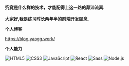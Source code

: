 <h4>
<!--   <img src="https://emojis.slackmojis.com/emojis/images/1588866973/8934/hellokittydance.gif?1588866973" alt="Hi" width="42" /> -->
  究竟是什么样的技术，才能配得上这一路的颠沛流离.
</h4>

**大家好,我是练习时长两年半的前端开发顾念.**


<!-- <p style="font-size: 12px">大家好,我是练习时长两年半的前端开发顾念,喜欢编程,游戏,动漫的二次元宅男是也</p> -->
**个人博客**

https://blog.yaogg.work/

**个人能力**

![HTML5](https://img.shields.io/badge/-HTML5-%23E34C26?style=flat&logo=html5&logoColor=ffffff)
![CSS3](https://img.shields.io/badge/-CSS3-%23197CBE?style=flat&logo=css3)
![JavaScript](https://img.shields.io/badge/-JavaScript-%23F7DF1C?style=flat&logo=javascript&logoColor=000000&labelColor=%23ECD83E&color=%23ECD83E)
![React](https://img.shields.io/badge/-React-%2320232A?logoColor=61DAFB&style=flat&logo=react)
![Sass](https://img.shields.io/badge/-Sass-%23CB6498?style=flat&logo=sass&logoColor=ffffff)
![Node.js](https://img.shields.io/badge/-Node.js-%23579050?style=flat&logo=node.js&logoColor=ffffff)



